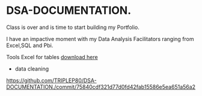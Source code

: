 # DSA-DOCUMENTATION.
 Class is over and is time to start building my Portfolio.
 
I have an impactive moment with my Data Analysis Facilitators ranging from Excel,SQL and Pbi.

Tools
Excel for tables [download here](https://microsoft.com)
- data cleaning


https://github.com/TRIPLEP80/DSA-DOCUMENTATION./commit/75840cdf321d77d0fd42fab15586e5ea651a56a2
